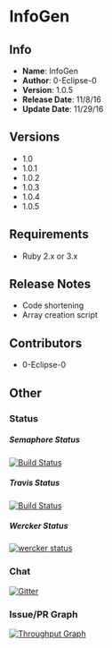 # **InfoGen**
## **Info**
- **Name**: InfoGen
- **Author**: 0-Eclipse-0
- **Version**: 1.0.5
- **Release Date**: 11/8/16
- **Update Date**: 11/29/16

## **Versions**
- 1.0
- 1.0.1
- 1.0.2
- 1.0.3
- 1.0.4
- 1.0.5

## **Requirements**
- Ruby 2.x or 3.x

## **Release Notes**
- Code shortening
- Array creation script

## **Contributors**
- 0-Eclipse-0

## **Other**
### **Status**
##### **Semaphore Status**
[![Build Status](https://semaphoreapp.com/api/v1/projects/d4cca506-99be-44d2-b19e-176f36ec8cf1/128505/shields_badge.svg)](https://semaphoreci.com/0-eclipse-0/infogen)
##### **Travis Status**
[![Build Status](https://travis-ci.org/boennemann/badges.svg?branch=master)](https://travis-ci.org/0-Eclipse-0/InfoGen)
##### **Wercker Status**
[![wercker status](https://app.wercker.com/status/9e0bc54c43f48d220aec684fffb2b110/s/master "wercker status")](https://app.wercker.com/project/byKey/9a8016091a3a2e5390695e5a7ea172dd)
### **Chat**
[![Gitter](https://badges.gitter.im/0-Eclipse-0/InfoGen.svg)](https://gitter.im/0-Eclipse-0/InfoGen?utm_source=badge&utm_medium=badge&utm_campaign=pr-badge)
### **Issue/PR Graph**
[![Throughput Graph](https://graphs.waffle.io/0-Eclipse-0/InfoGen/throughput.svg)](https://waffle.io/0-Eclipse-0/InfoGen/metrics/throughput)
